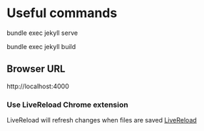 # Useful commands
bundle exec jekyll serve

bundle exec jekyll build

## Browser URL
http://localhost:4000

### Use LiveReload Chrome extension
LiveReload will refresh changes when files are saved
[LiveReload](https://chrome.google.com/webstore/detail/livereload/jnihajbhpnppcggbcgedagnkighmdlei)